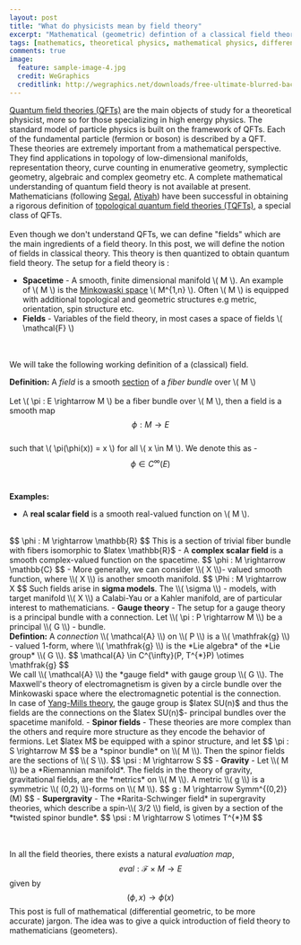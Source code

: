 ```yaml
---
layout: post
title: "What do physicists mean by field theory"
excerpt: "Mathematical (geometric) defintion of a classical field theory"
tags: [mathematics, theoretical physics, mathematical physics, differential geometry]
comments: true
image:
  feature: sample-image-4.jpg
  credit: WeGraphics
  creditlink: http://wegraphics.net/downloads/free-ultimate-blurred-background-pack/
---
```

<a href="http://en.wikipedia.org/wiki/Quantum_field_theory">Quantum field theories (QFTs)</a> are the main objects of study for a theoretical physicist, more so for those specializing in high energy physics. The standard model of particle physics is built on the framework of QFTs. Each of the fundamental particle (fermion or boson) is described by a QFT.
<br>
These theories are extremely important from a mathematical perspective. They find applications in topology of low-dimensional manifolds, representation theory, curve counting in enumerative geometry, symplectic geometry, algebraic and complex geometry etc. A complete mathematical understanding of quantum field theory is not available at present. Mathematicians (following <a href="http://www.math.upenn.edu/~blockj/scfts/segal.pdf">Segal</a>, <a href="http://www.numdam.org/item?id=PMIHES_1988__68__175_0">Atiyah</a>) have been successful in obtaining a rigorous definition of <a href="http://ncatlab.org/nlab/show/topological+quantum+field+theory">topological quantum field theories (TQFTs)</a>, a special class of QFTs.
<br><br>
Even though we don't understand QFTs, we can define "fields" which are the main ingredients of a field theory. In this post, we will define the notion of fields in classical theory. This theory is then quantized to obtain quantum field theory.
The setup for a field theory is :
- <strong>Spacetime</strong> - A smooth, finite dimensional manifold \\( M \\).
An example of \\( M \\) is the <a href="http://en.wikipedia.org/wiki/Minkowski_space">Minkowaski space</a> \\( M^{1,n} \\). Often \\( M \\) is equipped with additional topological and geometric structures e.g metric, orientation, spin structure etc.
- <strong>Fields</strong> - Variables of the field theory, in most cases a space of fields \\( \mathcal{F} \\)

<br><br>
We will take the following working definition of a (classical) field.

<strong>Definition:</strong> A <em>field</em> is a smooth <a href="http://en.wikipedia.org/wiki/Section_%28fiber_bundle%29">section</a> of a *fiber bundle* over \\( M \\)
<br><br>
Let \\( \pi : E \rightarrow M \\) be a fiber bundle over \\( M \\), then a field is a smooth map
<br>
$$ \phi : M \rightarrow E $$
<br>
such that \\( \pi(\phi(x)) = x \\) for all \\( x \in M \\). We denote this as -
<br>
$$ \phi \in C^{\infty}(E) $$
<br><br>
<strong>Examples:</strong>
- A <strong>real scalar field</strong> is a smooth real-valued function on \\( M \\).
<br>
$$ \phi : M \rightarrow \mathbb{R} $$
This is a section of trivial fiber bundle with fibers isomorphic to $latex \mathbb{R}$
- A <strong>complex scalar field</strong> is a smooth complex-valued function on the spacetime.
$$ \phi : M \rightarrow \mathbb{C} $$
- More generally, we can consider \\( X \\)- valued smooth function, where \\( X \\) is another smooth manifold.
$$ \Phi : M \rightarrow X $$
Such fields arise in <strong>sigma models</strong>. The \\( \sigma \\) - models, with target manifold \\( X \\) a Calabi-Yau or a Kahler manifold, are of particular interest to mathematicians.
- <strong>Gauge theory</strong> - The setup for a gauge theory is a principal bundle with a connection.
Let \\( \pi : P \rightarrow M \\) be a principal \\( G \\) - bundle.
<br>
<strong>Defintion:</strong> A <em>connection</em> \\( \mathcal{A} \\) on \\( P \\) is a \\( \mathfrak{g} \\) - valued 1-form, where \\( \mathfrak{g} \\) is the *Lie algebra* of the *Lie group* \\( G \\).
$$ \mathcal{A} \in C^{\infty}(P, T^{*}P) \otimes \mathfrak{g} $$
<br>
We call \\( \mathcal{A} \\) the *gauge field* with gauge group \\( G \\). The Maxwell's theory of electromagnetism is given by a circle bundle over the Minkowaski space where the electromagnetic potential is the connection.
<br>
In case of <a href="http://en.wikipedia.org/wiki/Yang%E2%80%93Mills_theory">Yang-Mills theory</a>, the gauge group is $latex SU(n)$ and thus the fields are the connections on the $latex SU(n)$- principal bundles over the spacetime manifold.
- <strong>Spinor fields</strong> - These theories are more complex than the others and require more structure as they encode the behavior of fermions. Let $latex M$ be equipped with a spinor structure, and let
$$ \pi : S \rightarrow M $$
be a *spinor bundle* on \\( M \\). Then the spinor fields are the sections of \\( S \\).
$$ \psi : M \rightarrow S $$
- <strong>Gravity</strong> - Let \\( M \\) be a *Riemannian manifold*. The fields in the theory of gravity, gravitational fields, are the *metrics* on \\( M \\). A metric \\( g \\) is a symmetric \\( (0,2) \\)-forms on \\( M \\).
$$ g : M \rightarrow Symm^{(0,2)}(M) $$
- <strong>Supergravity</strong> - The *Rarita-Schwinger field* in supergravity theories, which describe a spin-\\( 3/2 \\) field, is given by a section of the *twisted spinor bundle*.
$$  \psi : M \rightarrow S \otimes T^{*}M $$

<br><br>
In all the field theories, there exists a natural *evaluation map*,
<br>
$$ eval : \mathcal{F} \times M \rightarrow E $$
given by
<br>
$$  (\phi, x) \rightarrow \phi(x) $$
This post is full of mathematical (differential geometric, to be more accurate) jargon. The idea was to give a quick introduction of field theory to mathematicians (geometers). 